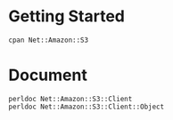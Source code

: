 # Getting Started

```
cpan Net::Amazon::S3
```

# Document

```
perldoc Net::Amazon::S3::Client
perldoc Net::Amazon::S3::Client::Object
```
